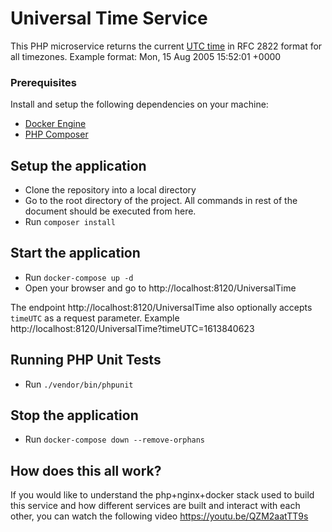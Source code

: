 # Universal Time Service

This PHP microservice returns the current [UTC time](https://en.wikipedia.org/wiki/Coordinated_Universal_Time) in RFC 2822 format for all timezones.
Example format: Mon, 15 Aug 2005 15:52:01 +0000

### Prerequisites
Install and setup the following dependencies on your machine:
- [Docker Engine](https://www.docker.com/products/docker-desktop)
- [PHP Composer](https://getcomposer.org/download/)

## Setup the application
- Clone the repository into a local directory
- Go to the root directory of the project. All commands in rest of the document should be executed from here.
- Run `composer install`

## Start the application
- Run `docker-compose up -d`
- Open your browser and go to http://localhost:8120/UniversalTime

The endpoint http://localhost:8120/UniversalTime also optionally accepts `timeUTC` as a request parameter.
Example http://localhost:8120/UniversalTime?timeUTC=1613840623

## Running PHP Unit Tests
- Run `./vendor/bin/phpunit`

## Stop the application
- Run `docker-compose down --remove-orphans`

## How does this all work?
If you would like to understand the php+nginx+docker stack used to build this service
and how different services are built and interact with each other, you can watch the
following video https://youtu.be/QZM2aatTT9s
